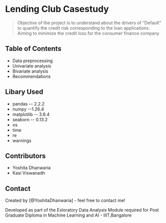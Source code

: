 # Lending Club Casestudy
> Objective of the project is to understand about the drivers of “Default” to quantify the credit risk corresponding to the loan applications. Aiming to minimize the credit loss for the consumer finance company



## Table of Contents
 - Data preprocessing 
 - Univariate analysis 
 - Bivariate analysis
 - Recommendations

## Libary Used
- pandas -- 2.2.2
- numpy --1.26.4
- matplotlib  -- 3.8.4
- seaborn -- 0.13.2
- os 
- time 
- re
- warnings


## Contributors
- Yoshita Dhanwaria
- Kasi Viswanadh

## Contact
Created by [@YoshitaDhanwaria] - feel free to contact me!

Developed as part of the Exloratory Data Analysis Module required for Post Graduate Diploma in Machine Learning and AI - IIIT,Bangalore